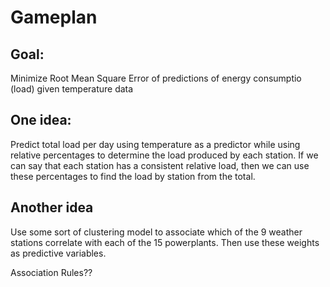 # Gameplan

## Goal: 

Minimize Root Mean Square Error of predictions of energy consumptio (load) given temperature data

## One idea:

Predict total load per day using temperature as a predictor while using relative percentages to determine the load produced 
by each station. If we can say that each station has a consistent relative load, then we can use these percentages to find
the load by station from the total.


## Another idea
Use some sort of clustering model to associate which of the 9 weather stations correlate with each of the 15 powerplants.
Then use these weights as predictive variables.

Association Rules??


